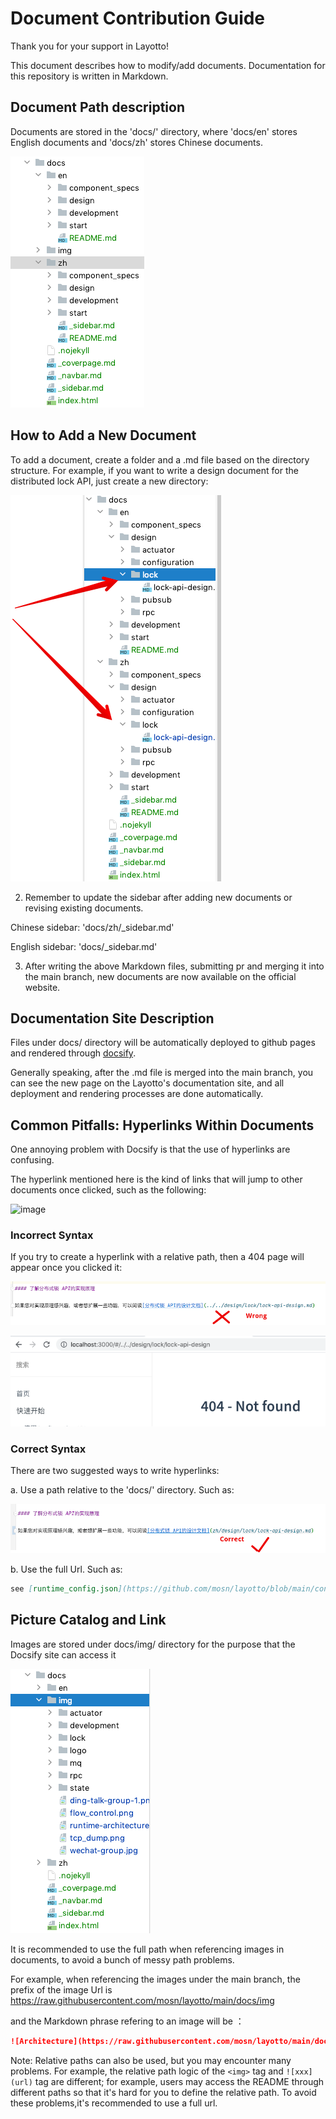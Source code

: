 # Document Contribution Guide

Thank you for your support in Layotto!

This document describes how to modify/add documents. Documentation for this repository is written in Markdown.

## Document Path description

Documents are stored in the 'docs/' directory, where 'docs/en' stores English documents and 'docs/zh' stores Chinese documents.

![img_2.png](../../img/development/doc/img_2.png)

## How to Add a New Document
To add a document, create a folder and a .md file based on the directory structure. For example, if you want to write a design document for the distributed lock API, just create a new directory:

![img_1.png](../../img/development/doc/img_1.png)

2. Remember to update the sidebar after adding new documents or revising existing documents.

Chinese sidebar: 'docs/zh/_sidebar.md'

English sidebar: 'docs/_sidebar.md'

3. After writing the above Markdown files, submitting pr and merging it into the main branch, new documents are now available on the official website.

## Documentation Site Description
Files under docs/ directory will be automatically deployed to github pages and rendered through [docsify](https://docsify.js.org/#/).

Generally speaking, after the .md file is merged into the main branch, you can see the new page on the Layotto's documentation site, and all deployment and rendering processes are done automatically.

## Common Pitfalls: Hyperlinks Within Documents

One annoying problem with Docsify is that the use of hyperlinks are confusing.

The hyperlink mentioned here is the kind of links that will jump to other documents once clicked, such as the following:

![image](https://user-images.githubusercontent.com/26001097/132220354-db2b6ad0-58e4-46ed-b005-71d8134f725b.png)

### Incorrect Syntax
If you try to create a hyperlink with a relative path, then a 404 page will appear once you clicked it:

![img_6.png](../../img/development/doc/img_6.png)

![img_7.png](../../img/development/doc/img_7.png)

### Correct Syntax

There are two suggested ways to write hyperlinks:

a. Use a path relative to the 'docs/' directory. Such as:

![img_5.png](../../img/development/doc/img_5.png)

b. Use the full Url. Such as:

```markdown
see [runtime_config.json](https://github.com/mosn/layotto/blob/main/configs/runtime_config.json):
```

## Picture Catalog and Link
Images are stored under docs/img/ directory for the purpose that the Docsify site can access it

![img.png](../../img/development/doc/img.png)

It is recommended to use the full path when referencing images in documents, to avoid a bunch of messy path problems.

For example, when referencing the images under the main branch, the prefix of the image Url is https://raw.githubusercontent.com/mosn/layotto/main/docs/img

and the Markdown phrase refering to an image will be ：

```markdown
![Architecture](https://raw.githubusercontent.com/mosn/layotto/main/docs/img/runtime-architecture.png)
```

Note: Relative paths can also be used, but you may encounter many problems. For example, the relative path logic of the `<img>` tag and `![xxx](url)` tag are different; for example, users may access the README through different paths so that it's hard for you to define the relative path. To avoid these problems,it's recommended to use a full url.
